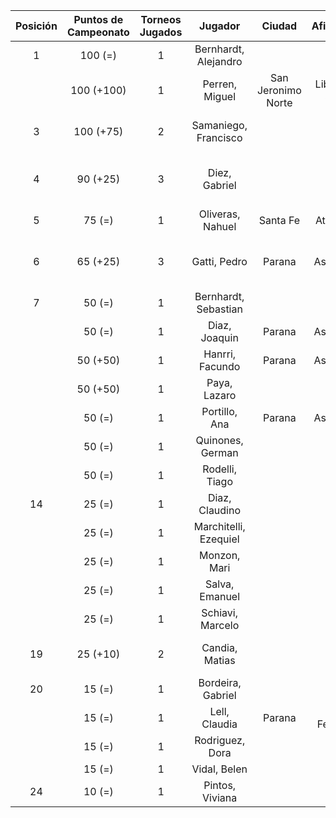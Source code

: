 |  Posición  |  Puntos de Campeonato  |  Torneos Jugados  |        Jugador        |       Ciudad       |  Afiliación  |         Puntos sumados         |
|:----------:|:----------------------:|:-----------------:|:---------------------:|:------------------:|:------------:|:------------------------------:|
|     1      |        100 (=)         |         1         | Bernhardt, Alejandro  |                    |              |           100 (T01)            |
|            |       100 (+100)       |         1         |    Perren, Miguel     | San Jeronimo Norte | Libertad SJN |           100 (T04)            |
|     3      |       100 (+75)        |         2         | Samaniego, Francisco  |                    |              |      75 (T04) + 25 (T03)       |
|     4      |        90 (+25)        |         3         |     Diez, Gabriel     |                    |              | 50 (T01) + 25 (T04) + 15 (T03) |
|     5      |         75 (=)         |         1         |   Oliveras, Nahuel    |      Santa Fe      |   AteMeLi    |            75 (T01)            |
|     6      |        65 (+25)        |         3         |     Gatti, Pedro      |       Parana       |   Aspatem    | 25 (T04) + 25 (T01) + 15 (T03) |
|     7      |         50 (=)         |         1         | Bernhardt, Sebastian  |                    |              |            50 (T01)            |
|            |         50 (=)         |         1         |     Diaz, Joaquin     |       Parana       |   Aspatem    |            50 (T03)            |
|            |        50 (+50)        |         1         |    Hanrri, Facundo    |       Parana       |   Aspatem    |            50 (T04)            |
|            |        50 (+50)        |         1         |     Paya, Lazaro      |                    |              |            50 (T04)            |
|            |         50 (=)         |         1         |     Portillo, Ana     |       Parana       |   Aspatem    |            50 (T03)            |
|            |         50 (=)         |         1         |   Quinones, German    |                    |              |            50 (T03)            |
|            |         50 (=)         |         1         |    Rodelli, Tiago     |                    |              |            50 (T03)            |
|     14     |         25 (=)         |         1         |    Diaz, Claudino     |                    |              |            25 (T01)            |
|            |         25 (=)         |         1         | Marchitelli, Ezequiel |                    |              |            25 (T03)            |
|            |         25 (=)         |         1         |     Monzon, Mari      |                    |              |            25 (T01)            |
|            |         25 (=)         |         1         |    Salva, Emanuel     |                    |              |            25 (T03)            |
|            |         25 (=)         |         1         |   Schiavi, Marcelo    |                    |              |            25 (T03)            |
|     19     |        25 (+10)        |         2         |    Candia, Matias     |                    |              |      15 (T03) + 10 (T04)       |
|     20     |         15 (=)         |         1         |   Bordeira, Gabriel   |                    |              |            15 (T03)            |
|            |         15 (=)         |         1         |     Lell, Claudia     |       Parana       | Tiro Federal |            15 (T03)            |
|            |         15 (=)         |         1         |    Rodriguez, Dora    |                    |              |            15 (T03)            |
|            |         15 (=)         |         1         |     Vidal, Belen      |                    |              |            15 (T03)            |
|     24     |         10 (=)         |         1         |    Pintos, Viviana    |                    |              |            10 (T03)            |